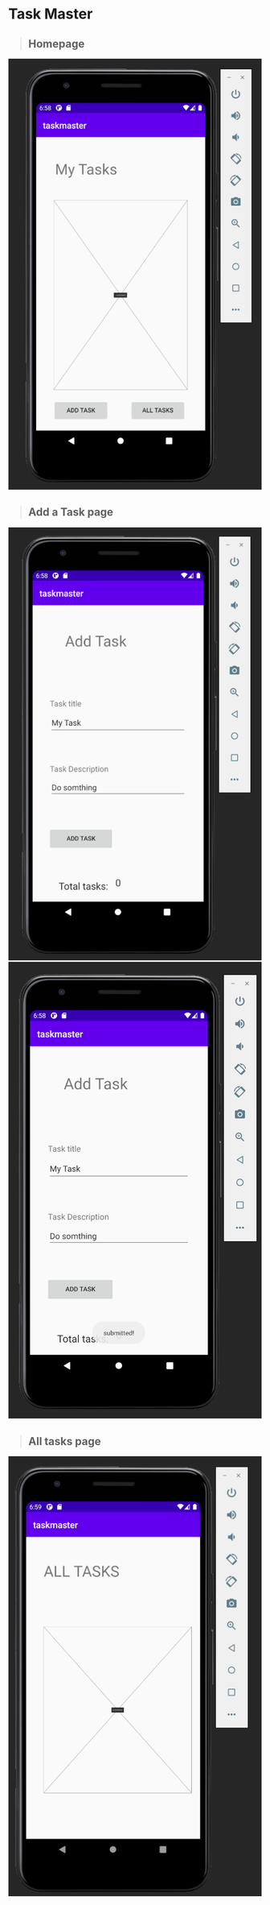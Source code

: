 # Task Master
> ## Homepage

![Homepage](screenshots/1.png)

> ## Add a Task page

![Add a Task page](screenshots/2.png)
![Add a Task successfully](screenshots/3.png)

> ## All tasks page
> 
![All tasks page](screenshots/4.png)
